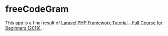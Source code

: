 # freeCodeGram

This app is a final result of [Laravel PHP Framework Tutorial - Full Course for Beginners (2019)](https://www.youtube.com/watch?v=ImtZ5yENzgE).
